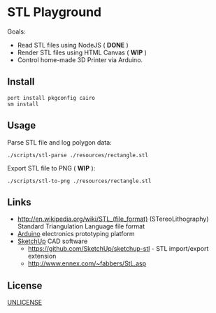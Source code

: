 STL Playground
==============

Goals:

  * Read STL files using NodeJS ( **DONE** )
  * Render STL files using HTML Canvas ( **WIP** )
  * Control home-made 3D Printer via Arduino.


Install
-------

	port install pkgconfig cairo
	sm install


Usage
-----

Parse STL file and log polygon data:

	./scripts/stl-parse ./resources/rectangle.stl

Export STL file to PNG ( **WIP** ):

	./scripts/stl-to-png ./resources/rectangle.stl


Links
-----

  * http://en.wikipedia.org/wiki/STL_(file_format) (STereoLithography) Standard Triangulation Language file format
  * [Arduino](http://www.arduino.cc/) electronics prototyping platform
  * [SketchUp](http://www.sketchup.com/) CAD software
    * https://github.com/SketchUp/sketchup-stl - STL import/export extension
    * http://www.ennex.com/~fabbers/StL.asp


License
-------

[UNLICENSE](http://unlicense.org/)
